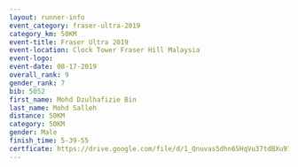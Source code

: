 ```yaml
---
layout: runner-info 
event_category: fraser-ultra-2019 
category_km: 50KM 
event-title: Fraser Ultra 2019 
event-location: Clock Tower Fraser Hill Malaysia 
event-logo: 
event-date: 08-17-2019 
overall_rank: 9
gender_rank: 7
bib: 5052
first_name: Mohd Dzulhafizie Bin
last_name: Mohd Salleh
distance: 50KM
category: 50KM
gender: Male
finish_time: 5-39-55
certficate: https://drive.google.com/file/d/1_Qnuvas5dhn6SHqVu37tdBXu97vC28z-/view?usp=sharing
---
```


